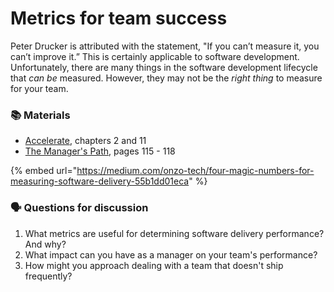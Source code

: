 # Metrics for team success

Peter Drucker is attributed with the statement, "If you can’t measure it, you can’t improve it.” This is certainly applicable to software development. Unfortunately, there are many things in the software development lifecycle that _can be_ measured. However, they may not be the _right thing_ to measure for your team.

### 📚 Materials

* [Accelerate](https://amzn.to/31zY09h), chapters 2 and 11
* [The Manager's Path](https://amzn.to/31ySDXH), pages 115 - 118

{% embed url="https://medium.com/onzo-tech/four-magic-numbers-for-measuring-software-delivery-55b1dd01eca" %}

### 🗣 Questions for discussion

1. What metrics are useful for determining software delivery performance? And why?
2. What impact can you have as a manager on your team's performance?
3. How might you approach dealing with a team that doesn't ship frequently?

